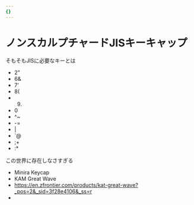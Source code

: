 ```yaml
---
{}
---
```

# ノンスカルプチャードJISキーキャップ

そもそもJISに必要なキーとは

- 2”  
- 6&  
- 7’  
- 8(  
- 9)  
- 0  
- ^~  
- -=  
- |  
- `@  
- ;+  
- :*  

この世界に存在しなさすぎる

- Minira Keycap  
- KAM Great Wave  
- https://en.zfrontier.com/products/kat-great-wave?_pos=2&_sid=3f28e4106&_ss=r  
-